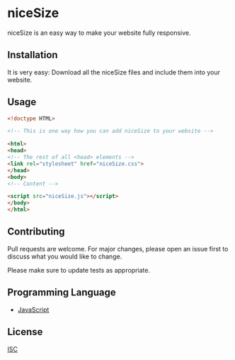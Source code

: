 # niceSize

niceSize is an easy way to make your website fully responsive.

## Installation

It is very easy: Download all the niceSize files and include them into your website.

## Usage

```html
<!doctype HTML>

<!-- This is one way how you can add niceSize to your website -->

<html>
<head>
<!-- The rest of all <head> elements -->
<link rel="stylesheet" href="niceSize.css">
</head>
<body>
<!-- Content -->

<script src="niceSize.js"></script>
</body>
</html>
```

## Contributing
Pull requests are welcome. For major changes, please open an issue first to discuss what you would like to change.

Please make sure to update tests as appropriate.

## Programming Language
- [JavaScript](https://www.w3schools.com/js/DEFAULT.asp)

## License
[ISC](https://opensource.org/licenses/ISC)
